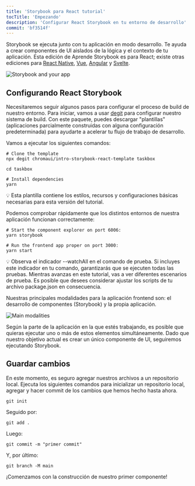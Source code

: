 ```yaml
---
title: 'Storybook para React tutorial'
tocTitle: 'Empezando'
description: 'Configurar React Storybook en tu entorno de desarrollo'
commit: 'bf3514f'
---
```


Storybook se ejecuta junto con tu aplicación en modo desarrollo. Te ayuda a crear componentes de UI aislados de la lógica y el contexto de tu aplicación. Esta edición de Aprende Storybook es para React; existe otras ediciones para [React Native](/intro-to-storybook/react-native/es/get-started), [Vue](/intro-to-storybook/vue/es/get-started), [Angular](/intro-to-storybook/angular/es/get-started) y [Svelte](/intro-to-storybook/svelte/es/get-started).

![Storybook and your app](/intro-to-storybook/storybook-relationship.jpg)

## Configurando React Storybook

Necesitaremos seguir algunos pasos para configurar el proceso de build de nuestro entorno. Para iniciar, vamos a usar [degit](https://github.com/Rich-Harris/degit) para configurar nuestro sistema de build. Con este paquete, puedes descargar "plantillas" (aplicaciones parcialmente construidas con alguna configuración predeterminada) para ayudarte a acelerar tu flujo de trabajo de desarrollo.

Vamos a ejecutar los siguientes comandos:

```shell:clipboard=false
# Clone the template
npx degit chromaui/intro-storybook-react-template taskbox

cd taskbox

# Install dependencies
yarn
```

<div class="aside"> 
💡 Esta plantilla contiene los estilos, recursos y configuraciones básicas necesarias para esta versión del tutorial. 
</div>

Podemos comprobar rápidamente que los distintos entornos de nuestra aplicación funcionan correctamente:

```shell:clipboard=false
# Start the component explorer on port 6006:
yarn storybook

# Run the frontend app proper on port 3000:
yarn start
```

<div class="aside"> 
💡 Observa el indicador --watchAll en el comando de prueba. Si incluyes este indicador en tu comando, garantizarás que se ejecuten todas las pruebas. Mientras avanzas en este tutorial, vas a ver diferentes escenarios de prueba. Es posible que desees considerar ajustar los scripts de tu archivo package.json en consecuencia.
</div>

Nuestras principales modalidades para la aplicación frontend son: el desarrollo de componentes (Storybook) y la propia aplicación.

![Main modalities](/intro-to-storybook/app-main-modalities-react.png)

Según la parte de la aplicación en la que estés trabajando, es posible que quieras ejecutar uno o más de estos elementos simultáneamente. Dado que nuestro objetivo actual es crear un único componente de UI, seguiremos ejecutando Storybook.

## Guardar cambios

En este momento, es seguro agregar nuestros archivos a un repositorio local. Ejecuta los siguientes comandos para inicializar un repositorio local, agregar y hacer commit de los cambios que hemos hecho hasta ahora.

```shell
git init
```

Seguido por:

```shell
git add .
```

Luego:

```shell
git commit -m "primer commit"
```

Y, por último:

```shell
git branch -M main
```

¡Comenzamos con la construcción de nuestro primer componente!
